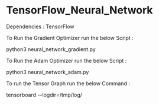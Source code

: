# TensorFlow_Neural_Network

Dependencies : TensorFlow

To Run the Gradient Optimizer run the below Script :

python3 neural_network_gradient.py

To Run the Adam Optimizer run the below Script :

python3 neural_network_adam.py

To run the Tensor Graph run the below Command :

tensorboard --logdir=/tmp/log/
